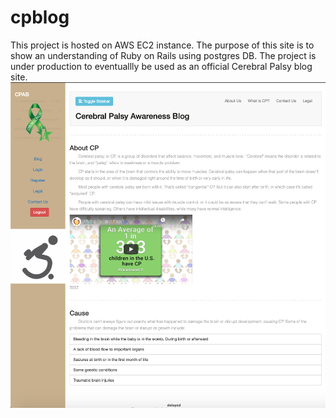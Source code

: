 # cpblog
This project is hosted on AWS EC2 instance. The purpose of this site is to show an understanding of Ruby on Rails using postgres DB. The project is under production to eventuallly be used as an official Cerebral Palsy blog site.
![alt text](https://github.com/RanCSS9/cpblog/blob/master/CPBlogScreenShot.png)

